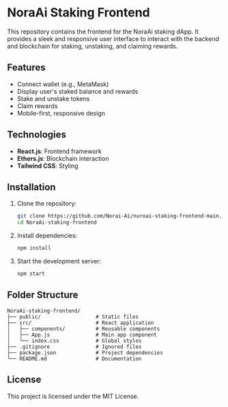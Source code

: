 # NoraAi Staking Frontend

This repository contains the frontend for the NoraAi staking dApp. It provides a sleek and responsive user interface to interact with the backend and blockchain for staking, unstaking, and claiming rewards.

## Features

- Connect wallet (e.g., MetaMask)
- Display user's staked balance and rewards
- Stake and unstake tokens
- Claim rewards
- Mobile-first, responsive design

## Technologies

- **React.js**: Frontend framework
- **Ethers.js**: Blockchain interaction
- **Tailwind CSS**: Styling

## Installation

1. Clone the repository:
   ```bash
   git clone https://github.com/Norai-Ai/nuroai-staking-frontend-main.git
   cd NoraAi-staking-frontend
   ```

2. Install dependencies:
   ```bash
   npm install
   ```

3. Start the development server:
   ```bash
   npm start
   ```

## Folder Structure

```
NoraAi-staking-frontend/
├── public/                  # Static files
├── src/                     # React application
│   ├── components/          # Reusable components
│   ├── App.js               # Main app component
│   └── index.css            # Global styles
├── .gitignore               # Ignored files
├── package.json             # Project dependencies
└── README.md                # Documentation
```

## License

This project is licensed under the MIT License.